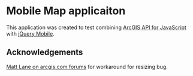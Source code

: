 Mobile Map applicaiton
======================

This application was created to test combining [ArcGIS API for JavaScript] with [jQuery Mobile].

[ArcGIS API for JavaScript]:http://links.esri.com/javascript
[jQuery Mobile]:http://jquerymobile.com/

## Acknowledgements ##
[Matt Lane on arcgis.com forums](http://forums.arcgis.com/threads/82287-Hiding-the-map-problems-with-building-a-mobile-application-with-AngularJS?p=290203&viewfull=1#post290203) for workaround for resizing bug.
